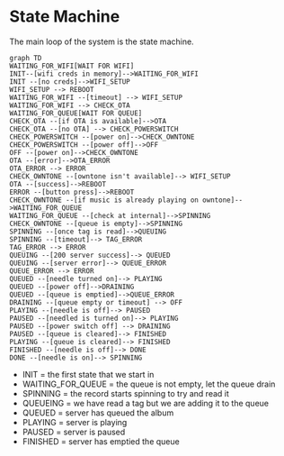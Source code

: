 # State Machine

The main loop of the system is the state machine. 

```mermaid
graph TD
WAITING_FOR_WIFI[WAIT FOR WIFI]
INIT--[wifi creds in memory]-->WAITING_FOR_WIFI
INIT --[no creds]-->WIFI_SETUP
WIFI_SETUP --> REBOOT
WAITING_FOR_WIFI --[timeout] --> WIFI_SETUP
WAITING_FOR_WIFI --> CHECK_OTA
WAITING_FOR_QUEUE[WAIT FOR QUEUE]
CHECK_OTA --[if OTA is available]-->OTA
CHECK_OTA --[no OTA] --> CHECK_POWERSWITCH
CHECK_POWERSWITCH --[power on]-->CHECK_OWNTONE
CHECK_POWERSWITCH --[power off]-->OFF
OFF --[power on]-->CHECK_OWNTONE
OTA --[error]-->OTA_ERROR
OTA_ERROR --> ERROR
CHECK_OWNTONE --[owntone isn't available]--> WIFI_SETUP
OTA --[success]-->REBOOT
ERROR --[button press]-->REBOOT
CHECK_OWNTONE --[if music is already playing on owntone]-->WAITING_FOR_QUEUE
WAITING_FOR_QUEUE --[check at internal]-->SPINNING
CHECK_OWNTONE --[queue is empty]-->SPINNING
SPINNING --[once tag is read]-->QUEUING
SPINNING --[timeout]--> TAG_ERROR
TAG_ERROR --> ERROR
QUEUING --[200 server success]--> QUEUED
QUEUING --[server error]--> QUEUE_ERROR
QUEUE_ERROR --> ERROR
QUEUED --[needle turned on]--> PLAYING
QUEUED --[power off]-->DRAINING
QUEUED --[queue is emptied]-->QUEUE_ERROR
DRAINING --[queue empty or timeout] --> OFF
PLAYING --[needle is off]--> PAUSED
PAUSED --[needled is turned on]--> PLAYING
PAUSED --[power switch off] --> DRAINING
PAUSED --[queue is cleared]--> FINISHED
PLAYING --[queue is cleared]--> FINISHED
FINISHED --[needle is off]--> DONE
DONE --[needle is on]--> SPINNING
```

- INIT = the first state that we start in
- WAITING_FOR_QUEUE = the queue is not empty, let the queue drain
- SPINNING = the record starts spinning to try and read it
- QUEUEING = we have read a tag but we are adding it to the queue
- QUEUED = server has queued the album
- PLAYING = server is playing
- PAUSED = server is paused
- FINISHED = server has emptied the queue